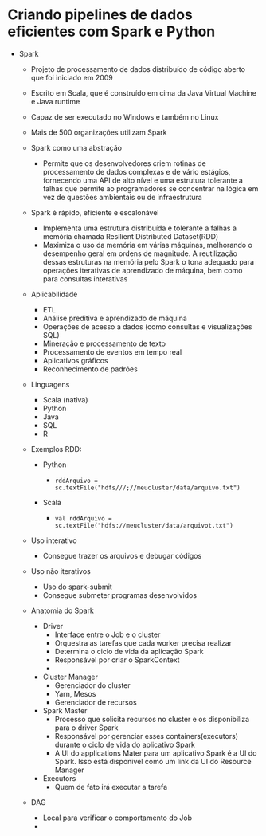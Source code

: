 # Criando pipelines de dados eficientes com Spark e Python

- Spark
  - Projeto de processamento de dados distribuído de código aberto que foi iniciado em 2009
  
  - Escrito em Scala, que é construído em cima da Java Virtual Machine e Java runtime
  
  - Capaz de ser executado no Windows e também no Linux
  
  - Mais de 500 organizações utilizam Spark
  
  - Spark como uma abstração
    - Permite que os desenvolvedores criem rotinas de processamento de dados complexas e de vário estágios, fornecendo uma API de alto nível e uma estrutura tolerante a falhas que permite ao programadores se concentrar na lógica em vez de questões ambientais ou de infraestrutura
    
  - Spark é rápido, eficiente e escalonável
    - Implementa uma estrutura distribuída e tolerante a falhas a memória chamada Resilient Distributed Dataset(RDD)
    - Maximiza o uso da memória em várias máquinas, melhorando o desempenho geral em ordens de magnitude. A reutilização dessas estruturas na memória pelo Spark o tona adequado para operações iterativas de aprendizado de máquina, bem como para consultas interativas
    
  - Aplicabilidade
  
    - ETL
    - Análise preditiva e aprendizado de máquina
    - Operações de acesso a dados (como consultas e visualizações SQL)
    - Mineração e processamento de texto
    - Processamento de eventos em tempo real
    - Aplicativos gráficos
    - Reconhecimento de padrões
  
  - Linguagens
  
    - Scala (nativa)
    - Python
    - Java
    - SQL
    - R
  
  - Exemplos RDD:
  
    - Python
  
      - ```
        rddArquivo = sc.textFile("hdfs///;//meucluster/data/arquivo.txt")
        ```
  
    - Scala
  
      - ```
        val rddArquivo = sc.textFile("hdfs://meucluster/data/arquivot.txt")
        ```
  
  - Uso interativo
  
    - Consegue trazer os arquivos e debugar códigos
  
  - Uso não iterativos
  
    - Uso do spark-submit
    - Consegue submeter programas desenvolvidos
  
  - Anatomia do Spark
  
    - Driver
      - Interface entre o Job e o cluster
      - Orquestra as tarefas que cada worker precisa realizar
      - Determina o ciclo de vida da aplicação Spark
      - Responsável por criar o SparkContext
      - 
    - Cluster Manager
      - Gerenciador do cluster
      - Yarn, Mesos
      - Gerenciador de recursos
    - Spark Master
      - Processo que solicita recursos no cluster e os disponibiliza para o driver Spark
      - Responsável por gerenciar esses containers(executors) durante o ciclo de vida do aplicativo  Spark
      - A UI do applications Mater para um aplicativo Spark é a UI do Spark. Isso está disponivel como um link da UI do Resource Manager
    - Executors
      - Quem de fato irá executar a tarefa
  
  - DAG
  
    - Local para verificar o comportamento do Job
    - 

